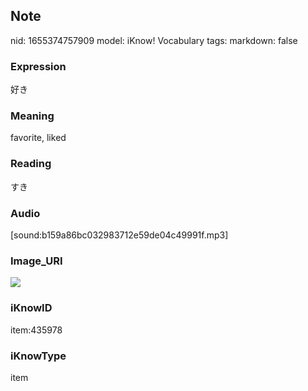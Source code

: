## Note
nid: 1655374757909
model: iKnow! Vocabulary
tags: 
markdown: false

### Expression
好き

### Meaning
favorite, liked

### Reading
すき

### Audio
[sound:b159a86bc032983712e59de04c49991f.mp3]

### Image_URI
<img src="cebcba12ca6047b5df67ab6707cf9cc7.jpg">

### iKnowID
item:435978

### iKnowType
item
